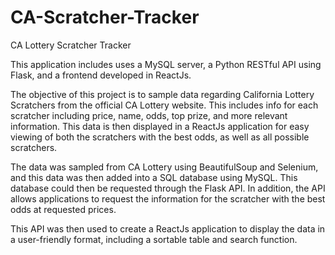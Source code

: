 # CA-Scratcher-Tracker

CA Lottery Scratcher Tracker

This application includes uses a MySQL server, a Python RESTful API using Flask, and a frontend developed in ReactJs. 

The objective of this project is to sample data regarding California Lottery Scratchers from the official CA Lottery website. This includes info for each scratcher including price, name, odds, top prize, and more relevant information. This data is then displayed in a ReactJs application for easy viewing of both the scratchers with the best odds, as well as all possible scratchers.

The data was sampled from CA Lottery using BeautifulSoup and Selenium, and this data was then added into a SQL database using MySQL. This database could then be requested through the Flask API. In addition, the API allows applications to request the information for the scratcher with the best odds at requested prices.

This API was then used to create a ReactJs application to display the data in a user-friendly format, including a sortable table and search function.
